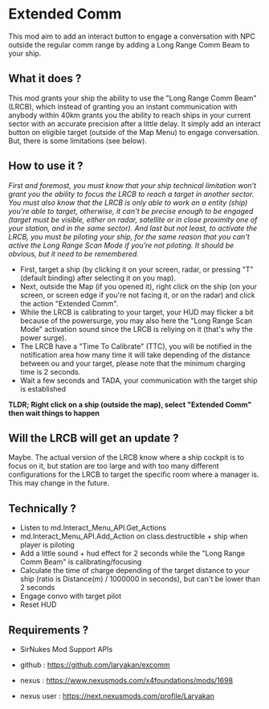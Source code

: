# Extended Comm
This mod aim to add an interact button to engage a conversation with NPC outside the regular comm range by adding a Long Range Comm Beam to your ship.

## What it does ?
This mod grants your ship the ability to use the "Long Range Comm Beam" (LRCB), which instead of granting you an instant communication with anybody within 40km grants you the ability to reach ships in your current sector with an accurate precision after a little delay.
It simply add an interact button on eligible target (outside of the Map Menu) to engage conversation. But, there is some limitations (see below).

## How to use it ?
*First and foremost, you must know that your ship technical limitation won't grant you the ability to focus the LRCB to reach a target in another sector.*
*You must also know that the LRCB is only able to work on a entity (ship) you're able to target, otherwise, it can't be precise enough to be engaged (target must be visible, either on radar, satellite or in close proximity one of your station, and in the same sector).*
*And last but not least, to activate the LRCB, you must be piloting your ship, for the same reason that you can't active the Long Range Scan Mode if you're not piloting.*
*It should be obvious, but it need to be remembered.*
- First, target a ship (by clicking it on your screen, radar, or pressing "T" (default binding) after selecting it on you map).
- Next, outside the Map (if you opened it), right click on the ship (on your screen, or screen edge if you're not facing it, or on the radar) and click the action "Extended Comm".
- While the LRCB is calibrating to your target, your HUD may flicker a bit because of the powersurge, you may also here the "Long Range Scan Mode" activation sound since the LRCB is reliying on it (that's why the power surge).
- The LRCB have a "Time To Calibrate" (TTC), you will be notified in the notification area how many time it will take depending of the distance between ou and your target, please note that the minimum charging time is 2 seconds.
- Wait a few seconds and TADA, your communication with the target ship is established

**TLDR; Right click on a ship (outside the map), select "Extended Comm" then wait things to happen**

## Will the LRCB will get an update ?
Maybe. The actual version of the LRCB know where a ship cockpit is to focus on it, but station are too large and with too many different configurations for the LRCB to target the specific room where a manager is.
This may change in the future.

## Technically ?
- Listen to md.Interact_Menu_API.Get_Actions
- md.Interact_Menu_API.Add_Action on class.destructible + ship when player is piloting
- Add a little sound + hud effect for 2 seconds while the "Long Range Comm Beam" is calibrating/focusing
- Calculate the time of charge depending of the target distance to your ship (ratio is Distance(m) / 1000000 in seconds), but can't be lower than 2 seconds
- Engage convo with target pilot
- Reset HUD

## Requirements ?
- SirNukes Mod Support APIs

- github : https://github.com/laryakan/excomm
- nexus : https://www.nexusmods.com/x4foundations/mods/1698
- nexus user : https://next.nexusmods.com/profile/Laryakan
